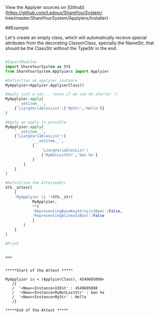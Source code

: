 

<!--
FrozenIsBool False
-->

View the Applyier sources on [Github](https://github.com/Ledoux/ShareYourSystem/
tree/master/ShareYourSystem/Applyiers/Installer)




<!---
FrozenIsBool True
-->

##Example

Let's create an empty class, which will automatically receive
special attributes from the decorating ClassorClass,
specially the NameStr, that should be the ClassStr
without the TypeStr in the end.

```python

#ImportModules
import ShareYourSystem as SYS
from ShareYourSystem.Applyiers import Applyier

#Definition an applyier instance
MyApplyier=Applyier.ApplyierClass()

#Apply just a set... (even if we can do shorter !)
MyApplyier.apply(
    '__setitem__',
    {'LiargVariablesList':['MyStr','Hello']}
)

#Apply an apply is possible
MyApplyier.apply(
    '__setitem__',
    {'LiargVariablesList':[
            '__setitem__',
            {
                'LiargVariablesList':
                ['MyNotLostStr','ben he']
            }
        ]
    }
)

#Definition the AttestedStr
SYS._attest(
    [
    'MyApplyier is '+SYS._str(
            MyApplyier,
            **{
            'RepresentingBaseKeyStrsListBool':False,
            'RepresentingAlineaIsBool':False
            }
        )
    ]
)

#Print



```


```console
>>>


*****Start of the Attest *****

MyApplyier is < (ApplyierClass), 4549605008>
   /{
   /  '<New><Instance>IdInt' : 4549605008
   /  '<New><Instance>MyNotLostStr' : ben he
   /  '<New><Instance>MyStr' : Hello
   /}

*****End of the Attest *****



```

